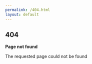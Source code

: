 ```yaml
---
permalink: /404.html
layout: default
---
```


## 404

**Page not found**

The requested page could not be found

